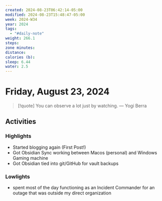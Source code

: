 ```yaml
---
created: 2024-08-23T06:42:14-05:00
modified: 2024-08-23T15:48:47-05:00
week: 2024-W34
year: 2024
tags:
  - "#daily-note"
weight: 266.1
steps: 
zone minutes: 
distance: 
calories (b): 
sleep: 6.44
water: 2.5
---
```

# Friday, August 23, 2024

> [!quote] You can observe a lot just by watching.
> — Yogi Berra

## Activities

### Highlights
- Started blogging again (First Post!)
- Got Obsidian Sync working between Macos (personal) and Windows Gaming machine
- Got Obsidian tied into git/GitHub for vault backups
### Lowlights
- spent most of the day functioning as an Incident Commander for an outage that was outside my direct organization